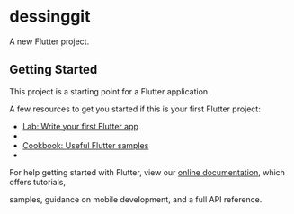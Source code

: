 # dessinggit

A new Flutter project. 

## Getting Started 

This project is a starting point for a Flutter application.

A few resources to get you started if this is your first Flutter project:

- [Lab: Write your first Flutter app](https://flutter.dev/docs/get-started/codelab)
- 
- [Cookbook: Useful Flutter samples](https://flutter.dev/docs/cookbook)
- 
For help getting started with Flutter, view our
[online documentation](https://flutter.dev/docs), which offers tutorials,

samples, guidance on mobile development, and a full API reference.
